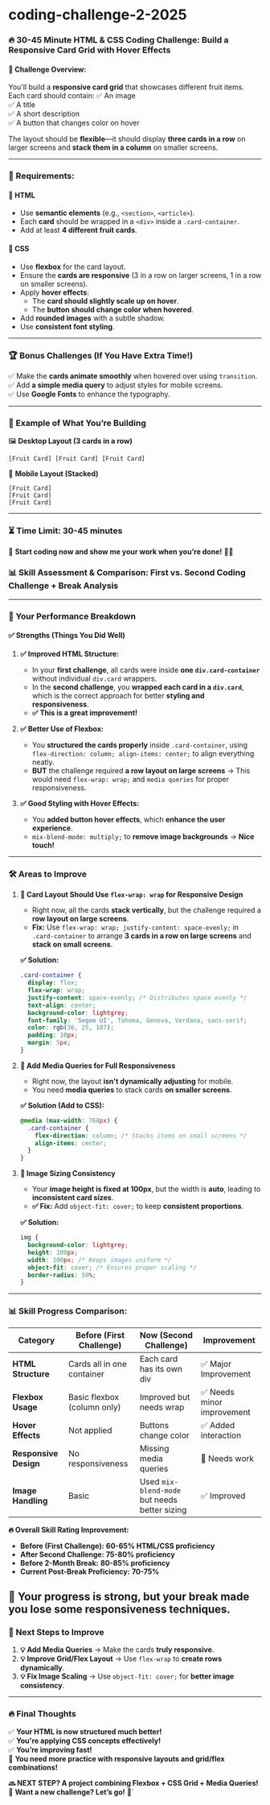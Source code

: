 # coding-challenge-2-2025

### **🔥 30-45 Minute HTML & CSS Coding Challenge: Build a Responsive Card Grid with Hover Effects**

#### **🚀 Challenge Overview:**  
You'll build a **responsive card grid** that showcases different fruit items. Each card should contain:
✅ An image  
✅ A title  
✅ A short description  
✅ A button that changes color on hover  

The layout should be **flexible**—it should display **three cards in a row** on larger screens and **stack them in a column** on smaller screens.

---

### **📜 Requirements:**
#### **📌 HTML**
- Use **semantic elements** (e.g., `<section>`, `<article>`).
- Each **card** should be wrapped in a `<div>` inside a `.card-container`.
- Add at least **4 different fruit cards**.

#### **🎨 CSS**
- Use **flexbox** for the card layout.
- Ensure the **cards are responsive** (3 in a row on larger screens, 1 in a row on smaller screens).
- Apply **hover effects**:
  - The **card should slightly scale up on hover**.
  - The **button should change color when hovered**.
- Add **rounded images** with a subtle shadow.
- Use **consistent font styling**.

---

### **🏆 Bonus Challenges (If You Have Extra Time!)**
✅ Make the **cards animate smoothly** when hovered over using `transition`.  
✅ Add **a simple media query** to adjust styles for mobile screens.  
✅ Use **Google Fonts** to enhance the typography.  

---

### **🎯 Example of What You’re Building**
🖼 **Desktop Layout (3 cards in a row)**
```
[Fruit Card] [Fruit Card] [Fruit Card]
```
📱 **Mobile Layout (Stacked)**
```
[Fruit Card]
[Fruit Card]
[Fruit Card]
```

---

### **⏳ Time Limit: 30-45 minutes**
🚨 **Start coding now and show me your work when you’re done!** 💪🔥


### **📊 Skill Assessment & Comparison: First vs. Second Coding Challenge + Break Analysis**

---

### **📝 Your Performance Breakdown**
#### **✅ Strengths (Things You Did Well)**
1. **✅ Improved HTML Structure:**
   - In your **first challenge**, all cards were inside **one `div.card-container`** without individual `div.card` wrappers.
   - In the **second challenge**, you **wrapped each card in a `div.card`**, which is the correct approach for better **styling and responsiveness**.
   - **✅ This is a great improvement!**

2. **✅ Better Use of Flexbox:**
   - You **structured the cards properly** inside `.card-container`, using `flex-direction: column; align-items: center;` to align everything neatly.
   - **BUT** the challenge required **a row layout on large screens** → This would need `flex-wrap: wrap;` and `media queries` for proper responsiveness.

3. **✅ Good Styling with Hover Effects:**
   - You **added button hover effects**, which **enhance the user experience**.
   - `mix-blend-mode: multiply;` to **remove image backgrounds** → **Nice touch!**

---

### **🛠 Areas to Improve**
1. **🔧 Card Layout Should Use `flex-wrap: wrap` for Responsive Design**
   - Right now, all the cards **stack vertically**, but the challenge required a **row layout on large screens**.
   - **Fix:** Use `flex-wrap: wrap; justify-content: space-evenly;` in `.card-container` to arrange **3 cards in a row on large screens** and **stack on small screens**.

   **✅ Solution:**
   ```css
   .card-container {
     display: flex;
     flex-wrap: wrap;
     justify-content: space-evenly; /* Distributes space evenly */
     text-align: center;
     background-color: lightgrey;
     font-family: 'Segoe UI', Tahoma, Geneva, Verdana, sans-serif;
     color: rgb(36, 25, 187);
     padding: 10px;
     margin: 5px;
   }
   ```

2. **🔧 Add Media Queries for Full Responsiveness**
   - Right now, the layout **isn't dynamically adjusting** for mobile.
   - You need **media queries** to stack cards **on smaller screens**.
   
   **✅ Solution (Add to CSS):**
   ```css
   @media (max-width: 768px) {
     .card-container {
       flex-direction: column; /* Stacks items on small screens */
       align-items: center;
     }
   }
   ```

3. **🔧 Image Sizing Consistency**
   - Your **image height is fixed at 100px**, but the width is **auto**, leading to **inconsistent card sizes**.
   - **✅ Fix:** Add `object-fit: cover;` to keep **consistent proportions**.
   
   **✅ Solution:**
   ```css
   img {
     background-color: lightgrey;
     height: 100px;
     width: 100px; /* Keeps images uniform */
     object-fit: cover; /* Ensures proper scaling */
     border-radius: 50%;
   }
   ```

---

### **📊 Skill Progress Comparison:**
| **Category**        | **Before (First Challenge)** | **Now (Second Challenge)** | **Improvement** |
|---------------------|----------------------------|----------------------------|----------------|
| **HTML Structure**  | Cards all in one container | Each card has its own div | ✅ Major Improvement |
| **Flexbox Usage**   | Basic flexbox (column only) | Improved but needs wrap | ✅ Needs minor improvement |
| **Hover Effects**   | Not applied | Buttons change color | ✅ Added interaction |
| **Responsive Design** | No responsiveness | Missing media queries | 🔧 Needs work |
| **Image Handling** | Basic | Used `mix-blend-mode` but needs better sizing | ✅ Improved |

**🔥 Overall Skill Rating Improvement:**
- **Before (First Challenge):** **60-65% HTML/CSS proficiency**
- **After Second Challenge:** **75-80% proficiency**
- **Before 2-Month Break:** **80-85% proficiency**
- **Current Post-Break Proficiency:** **70-75%**
  
🚀 **Your progress is strong, but your break made you lose some responsiveness techniques.**
---

### **📌 Next Steps to Improve**
1. **💡 Add Media Queries** → Make the cards **truly responsive**.
2. **💡 Improve Grid/Flex Layout** → Use `flex-wrap` to **create rows dynamically**.
3. **💡 Fix Image Scaling** → Use `object-fit: cover;` for **better image consistency**.

---

### **🔥 Final Thoughts**
✅ **Your HTML is now structured much better!**  
✅ **You're applying CSS concepts effectively!**  
✅ **You’re improving fast!**  
🔧 **You need more practice with responsive layouts and grid/flex combinations!**

**🔜 NEXT STEP? A project combining Flexbox + CSS Grid + Media Queries!**  
🚀 **Want a new challenge? Let’s go!** 🎯`